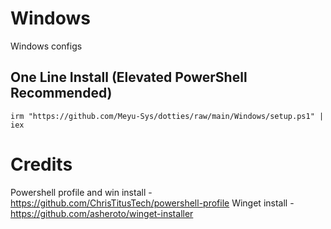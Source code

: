 # Windows
Windows configs

## One Line Install (Elevated PowerShell Recommended)

```
irm "https://github.com/Meyu-Sys/dotties/raw/main/Windows/setup.ps1" | iex
```

# Credits

Powershell profile and win install - https://github.com/ChrisTitusTech/powershell-profile
Winget install - https://github.com/asheroto/winget-installer
